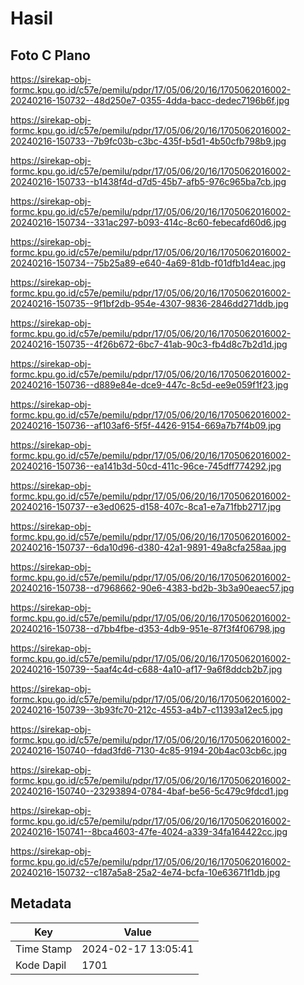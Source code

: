 # Hasil

## Foto C Plano

https://sirekap-obj-formc.kpu.go.id/c57e/pemilu/pdpr/17/05/06/20/16/1705062016002-20240216-150732--48d250e7-0355-4dda-bacc-dedec7196b6f.jpg

https://sirekap-obj-formc.kpu.go.id/c57e/pemilu/pdpr/17/05/06/20/16/1705062016002-20240216-150733--7b9fc03b-c3bc-435f-b5d1-4b50cfb798b9.jpg

https://sirekap-obj-formc.kpu.go.id/c57e/pemilu/pdpr/17/05/06/20/16/1705062016002-20240216-150733--b1438f4d-d7d5-45b7-afb5-976c965ba7cb.jpg

https://sirekap-obj-formc.kpu.go.id/c57e/pemilu/pdpr/17/05/06/20/16/1705062016002-20240216-150734--331ac297-b093-414c-8c60-febecafd60d6.jpg

https://sirekap-obj-formc.kpu.go.id/c57e/pemilu/pdpr/17/05/06/20/16/1705062016002-20240216-150734--75b25a89-e640-4a69-81db-f01dfb1d4eac.jpg

https://sirekap-obj-formc.kpu.go.id/c57e/pemilu/pdpr/17/05/06/20/16/1705062016002-20240216-150735--9f1bf2db-954e-4307-9836-2846dd271ddb.jpg

https://sirekap-obj-formc.kpu.go.id/c57e/pemilu/pdpr/17/05/06/20/16/1705062016002-20240216-150735--4f26b672-6bc7-41ab-90c3-fb4d8c7b2d1d.jpg

https://sirekap-obj-formc.kpu.go.id/c57e/pemilu/pdpr/17/05/06/20/16/1705062016002-20240216-150736--d889e84e-dce9-447c-8c5d-ee9e059f1f23.jpg

https://sirekap-obj-formc.kpu.go.id/c57e/pemilu/pdpr/17/05/06/20/16/1705062016002-20240216-150736--af103af6-5f5f-4426-9154-669a7b7f4b09.jpg

https://sirekap-obj-formc.kpu.go.id/c57e/pemilu/pdpr/17/05/06/20/16/1705062016002-20240216-150736--ea141b3d-50cd-411c-96ce-745dff774292.jpg

https://sirekap-obj-formc.kpu.go.id/c57e/pemilu/pdpr/17/05/06/20/16/1705062016002-20240216-150737--e3ed0625-d158-407c-8ca1-e7a71fbb2717.jpg

https://sirekap-obj-formc.kpu.go.id/c57e/pemilu/pdpr/17/05/06/20/16/1705062016002-20240216-150737--6da10d96-d380-42a1-9891-49a8cfa258aa.jpg

https://sirekap-obj-formc.kpu.go.id/c57e/pemilu/pdpr/17/05/06/20/16/1705062016002-20240216-150738--d7968662-90e6-4383-bd2b-3b3a90eaec57.jpg

https://sirekap-obj-formc.kpu.go.id/c57e/pemilu/pdpr/17/05/06/20/16/1705062016002-20240216-150738--d7bb4fbe-d353-4db9-951e-87f3f4f06798.jpg

https://sirekap-obj-formc.kpu.go.id/c57e/pemilu/pdpr/17/05/06/20/16/1705062016002-20240216-150739--5aaf4c4d-c688-4a10-af17-9a6f8ddcb2b7.jpg

https://sirekap-obj-formc.kpu.go.id/c57e/pemilu/pdpr/17/05/06/20/16/1705062016002-20240216-150739--3b93fc70-212c-4553-a4b7-c11393a12ec5.jpg

https://sirekap-obj-formc.kpu.go.id/c57e/pemilu/pdpr/17/05/06/20/16/1705062016002-20240216-150740--fdad3fd6-7130-4c85-9194-20b4ac03cb6c.jpg

https://sirekap-obj-formc.kpu.go.id/c57e/pemilu/pdpr/17/05/06/20/16/1705062016002-20240216-150740--23293894-0784-4baf-be56-5c479c9fdcd1.jpg

https://sirekap-obj-formc.kpu.go.id/c57e/pemilu/pdpr/17/05/06/20/16/1705062016002-20240216-150741--8bca4603-47fe-4024-a339-34fa164422cc.jpg

https://sirekap-obj-formc.kpu.go.id/c57e/pemilu/pdpr/17/05/06/20/16/1705062016002-20240216-150732--c187a5a8-25a2-4e74-bcfa-10e63671f1db.jpg


## Metadata

| Key        | Value               |
| ---------- | ------------------- |
| Time Stamp | 2024-02-17 13:05:41 |
| Kode Dapil | 1701                |



